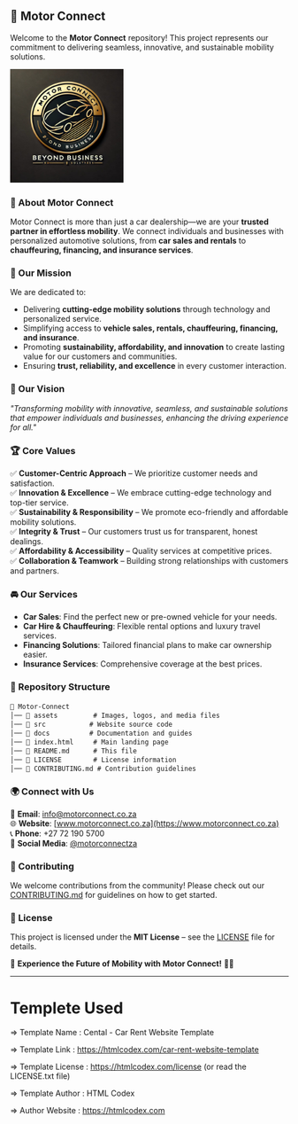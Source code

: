 ## 🚗 Motor Connect  

Welcome to the **Motor Connect** repository! This project represents our commitment to delivering seamless, innovative, and sustainable mobility solutions. 

<img src="Logo.jpg" alt="Logo" style="align-items: center; width: 205px; height:auto;">

### 🌟 About Motor Connect  

Motor Connect is more than just a car dealership—we are your **trusted partner in effortless mobility**. We connect individuals and businesses with personalized automotive solutions, from **car sales and rentals** to **chauffeuring, financing, and insurance services**.  

### 🎯 Our Mission  

We are dedicated to:  
- Delivering **cutting-edge mobility solutions** through technology and personalized service.  
- Simplifying access to **vehicle sales, rentals, chauffeuring, financing, and insurance**.  
- Promoting **sustainability, affordability, and innovation** to create lasting value for our customers and communities.  
- Ensuring **trust, reliability, and excellence** in every customer interaction.  

### 🚀 Our Vision  

*"Transforming mobility with innovative, seamless, and sustainable solutions that empower individuals and businesses, enhancing the driving experience for all."*  

### 🏆 Core Values  
✅ **Customer-Centric Approach** – We prioritize customer needs and satisfaction.  
✅ **Innovation & Excellence** – We embrace cutting-edge technology and top-tier service.  
✅ **Sustainability & Responsibility** – We promote eco-friendly and affordable mobility solutions.  
✅ **Integrity & Trust** – Our customers trust us for transparent, honest dealings.  
✅ **Affordability & Accessibility** – Quality services at competitive prices.  
✅ **Collaboration & Teamwork** – Building strong relationships with customers and partners.  

### 🚘 Our Services  
- **Car Sales**: Find the perfect new or pre-owned vehicle for your needs.  
- **Car Hire & Chauffeuring**: Flexible rental options and luxury travel services.  
- **Financing Solutions**: Tailored financial plans to make car ownership easier.  
- **Insurance Services**: Comprehensive coverage at the best prices.  

### 📂 Repository Structure  

```
📁 Motor-Connect
│── 📁 assets         # Images, logos, and media files
│── 📁 src           # Website source code
│── 📁 docs          # Documentation and guides
│── 📄 index.html     # Main landing page
│── 📄 README.md      # This file
│── 📄 LICENSE        # License information
│── 📄 CONTRIBUTING.md # Contribution guidelines
```

### 🌍 Connect with Us  

📧 **Email**: [info@motorconnect.co.za](mailto:info@motorconnect.co.za)  
🌐 **Website**: [www.motorconnect.co.za](https://www.motorconnect.co.za)  
📞 **Phone**: +27 72 190 5700  
📱 **Social Media**: [@motorconnectza](https://www.instagram.com/motorconnectza)  

### 🤝 Contributing  

We welcome contributions from the community! Please check out our [CONTRIBUTING.md](CONTRIBUTING.md) for guidelines on how to get started.  

### 📜 License  

This project is licensed under the **MIT License** – see the [LICENSE](LICENSE) file for details.  

🚀 **Experience the Future of Mobility with Motor Connect!** 🚗✨

---

# Templete Used
  =>  Template Name    : Cental - Car Rent Website Template

  =>  Template Link    : https://htmlcodex.com/car-rent-website-template

  =>  Template License : https://htmlcodex.com/license (or read the LICENSE.txt file)

  =>  Template Author  : HTML Codex

  =>  Author Website   : https://htmlcodex.com
